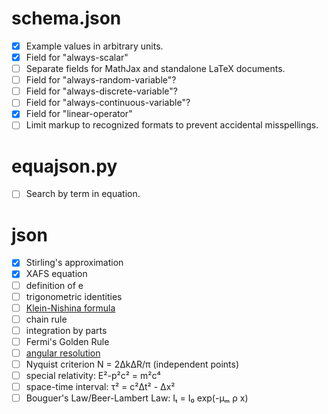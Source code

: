 
schema.json
===========

-   [x] Example values in arbitrary units.
-   [x] Field for "always-scalar"
-   [ ] Separate fields for MathJax and standalone LaTeX documents.
-   [ ] Field for "always-random-variable"?
-   [ ] Field for "always-discrete-variable"?
-   [ ] Field for "always-continuous-variable"?
-   [x] Field for "linear-operator"
-   [ ] Limit markup to recognized formats to prevent accidental misspellings.

equajson.py
===========

-   [ ] Search by term in equation.

json
====

-   [x] Stirling's approximation
-   [x] XAFS equation
-   [ ] definition of e
-   [ ] trigonometric identities
-   [ ] [Klein-Nishina formula](https://en.wikipedia.org/wiki/Klein%E2%80%93Nishina_formula)
-   [ ] chain rule
-   [ ] integration by parts
-   [ ] Fermi's Golden Rule
-   [ ] [angular resolution](https://en.wikipedia.org/wiki/Angular_resolution)
-   [ ] Nyquist criterion N = 2ΔkΔR/π (independent points)
-   [ ] special relativity: E²-p²c² = m²c⁴
-   [ ] space-time interval: τ² = c²Δt² - Δx²
-   [ ] Bouguer's Law/Beer-Lambert Law: Iₜ = I₀ exp(-μₘ ρ x)
